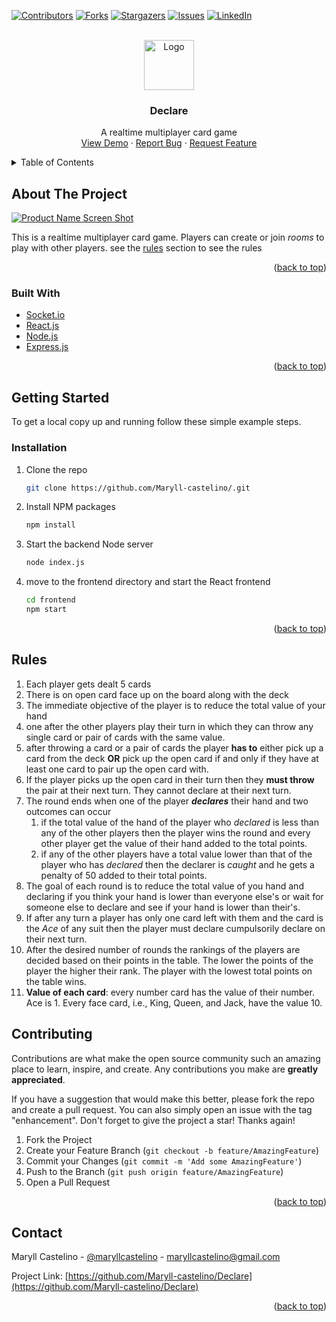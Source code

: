 <div id="top"></div>

[![Contributors][contributors-shield]][contributors-url]
[![Forks][forks-shield]][forks-url]
[![Stargazers][stars-shield]][stars-url]
[![Issues][issues-shield]][issues-url]
[![LinkedIn][linkedin-shield]][linkedin-url]

<!-- PROJECT LOGO -->
<br />
<div align="center">
  <a href="https://github.com/github_username/repo_name">
    <img src="images/logo.png" alt="Logo" width="80" height="80">
  </a>

<h3 align="center">Declare</h3>

  <p align="center">
    A realtime multiplayer card game
    <br />
    <a href="https://declare-production.up.railway.app/" target="_blank">View Demo</a>
    ·
    <a href="https://github.com/Maryll-castelino/Declare/issues">Report Bug</a>
    ·
    <a href="https://github.com/Maryll-castelino/Declare/issues">Request Feature</a>
  </p>
</div>



<!-- TABLE OF CONTENTS -->
<details>
  <summary>Table of Contents</summary>
  <ol>
    <li>
      <a href="#about-the-project">About The Project</a>
      <ul>
        <li><a href="#built-with">Built With</a></li>
      </ul>
    </li>
    <li>
      <a href="#getting-started">Getting Started</a>
      <ul>
        <li><a href="#installation">Installation</a></li>
      </ul>
    </li>
    <li><a href="#Rules">Rules</a></li>
    <li><a href="#contributing">Contributing</a></li>
    <li><a href="#contact">Contact</a></li>
  </ol>
</details>



<!-- ABOUT THE PROJECT -->
## About The Project

[![Product Name Screen Shot][product-screenshot]](https://castelinos-card-game.herokuapp.com/)

This is a realtime multiplayer card game. Players can create or join *rooms* to play with other players. see the [rules](#rules) section to see the rules

<p align="right">(<a href="#top">back to top</a>)</p>



### Built With

* [Socket.io](https://socket.io/)
* [React.js](https://reactjs.org/)
* [Node.js](https://nodejs.dev/)
* [Express.js](https://expressjs.com/)
<p align="right">(<a href="#top">back to top</a>)</p>



<!-- GETTING STARTED -->
## Getting Started

To get a local copy up and running follow these simple example steps.


### Installation

1. Clone the repo
   ```sh
   git clone https://github.com/Maryll-castelino/.git
   ```
2. Install NPM packages
   ```sh
   npm install
   ```
3. Start the backend Node server
   ```sh
   node index.js
   ```
4. move to the frontend directory and start the React frontend
   ```sh
   cd frontend
   npm start
   ```

<p align="right">(<a href="#top">back to top</a>)</p>

## Rules
1. Each player gets dealt 5 cards
2. There is on open card face up on the board along with the deck
3. The immediate objective of the player is to reduce the total value of your hand
4. one after the other players play their turn in which they can throw any single card or pair of cards with the same value.
5. after throwing a card or a pair of cards the player **has to** either pick up a card from the deck **OR** pick up the open card if and only if they have at least one card to pair up the open card with.
6. If the player picks up the open card in their turn then they **must throw** the pair at their next turn. They cannot declare at their next turn.
7. The round ends when one of the player ***declares*** their hand and two outcomes can occur
    1. if the total value of the hand of the player who *declared* is less than any of the other players then the player wins the round and every other player get the value of their hand added to the total points.
    2. if any of the other players have a total value lower than that of the player who has *declared* then the declarer is *caught* and he gets a penalty of 50 added to their total points.
8. The goal of each round is to reduce the total value of you hand and declaring if you think your hand is lower than everyone else's or wait for someone else to declare and see if your hand is lower than their's.
9. If after any turn a player has only one card left with them and the card is the *Ace* of any suit then the player must declare cumpulsorily declare on their next turn.
10. After the desired number of rounds the rankings of the players are decided based on their points in the table. The lower the points of the player the higher their rank. The player with the lowest total points on the table wins.
11. **Value of each card**: every number card has the value of their number. Ace is 1. Every face card, i.e., King, Queen, and Jack, have the value 10.

## Contributing

Contributions are what make the open source community such an amazing place to learn, inspire, and create. Any contributions you make are **greatly appreciated**.

If you have a suggestion that would make this better, please fork the repo and create a pull request. You can also simply open an issue with the tag "enhancement".
Don't forget to give the project a star! Thanks again!

1. Fork the Project
2. Create your Feature Branch (`git checkout -b feature/AmazingFeature`)
3. Commit your Changes (`git commit -m 'Add some AmazingFeature'`)
4. Push to the Branch (`git push origin feature/AmazingFeature`)
5. Open a Pull Request

<p align="right">(<a href="#top">back to top</a>)</p>



<!-- CONTACT -->
## Contact

Maryll Castelino - [@maryllcastelino](https://twitter.com/@maryllcastelino) - maryllcastelino@gmail.com

Project Link: [https://github.com/Maryll-castelino/Declare](https://github.com/Maryll-castelino/Declare)

<p align="right">(<a href="#top">back to top</a>)</p>


<!-- MARKDOWN LINKS & IMAGES -->
<!-- https://www.markdownguide.org/basic-syntax/#reference-style-links -->
[contributors-shield]: https://img.shields.io/github/contributors/Maryll-castelino/Declare.svg?style=for-the-badge
[contributors-url]: https://github.com/Maryll-castelino/Declare/contributors
[forks-shield]: https://img.shields.io/github/forks/Maryll-castelino/Declare.svg?style=for-the-badge
[forks-url]: https://github.com/Maryll-castelino/Declare/network/members
[stars-shield]: https://img.shields.io/github/stars/Maryll-castelino/Declare.svg?style=for-the-badge
[stars-url]: https://github.com/Maryll-castelino/Declare/stargazers
[issues-shield]: https://img.shields.io/github/issues/Maryll-castelino/Declare.svg?style=for-the-badge
[issues-url]: https://github.com/Maryll-castelino/Declare/issues
[linkedin-shield]: https://img.shields.io/badge/-LinkedIn-black.svg?style=for-the-badge&logo=linkedin&colorB=555
[linkedin-url]: https://linkedin.com/in/maryll-castelino-364085192/
[product-screenshot]: images/screenshot.png
